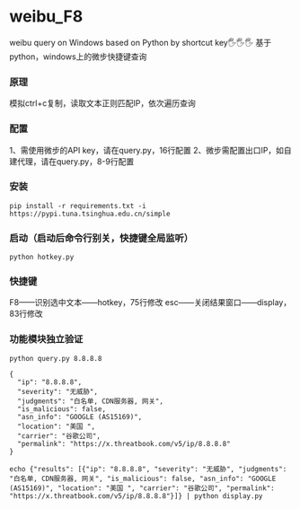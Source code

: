 # weibu_F8
weibu query on Windows based on Python by shortcut key🖐🖐🖐
基于python，windows上的微步快捷键查询

### 原理
模拟ctrl+c复制，读取文本正则匹配IP，依次遍历查询

### 配置
1、需使用微步的API key，请在query.py，16行配置
2、微步需配置出口IP，如自建代理，请在query.py，8-9行配置

### 安装
```
pip install -r requirements.txt -i https://pypi.tuna.tsinghua.edu.cn/simple
```

### 启动（启动后命令行别关，快捷键全局监听）
```
python hotkey.py
```

### 快捷键
F8——识别选中文本——hotkey，75行修改
esc——关闭结果窗口——display，83行修改

### 功能模块独立验证

```
python query.py 8.8.8.8

{
  "ip": "8.8.8.8",
  "severity": "无威胁",
  "judgments": "白名单, CDN服务器, 网关",
  "is_malicious": false,
  "asn_info": "GOOGLE (AS15169)",
  "location": "美国 ",
  "carrier": "谷歌公司",
  "permalink": "https://x.threatbook.com/v5/ip/8.8.8.8"
}
```

```
echo {"results": [{"ip": "8.8.8.8", "severity": "无威胁", "judgments": "白名单, CDN服务器, 网关", "is_malicious": false, "asn_info": "GOOGLE (AS15169)", "location": "美国 ", "carrier": "谷歌公司", "permalink": "https://x.threatbook.com/v5/ip/8.8.8.8"}]} | python display.py
```

